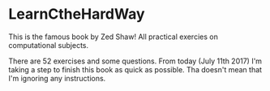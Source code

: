 # LearnCtheHardWay
This is the famous book by Zed Shaw! 
All practical exercies on computational subjects.

There are 52 exercises and some questions. 
From today (July 11th 2017) I'm taking a step to finish this book as quick as possible. Tha doesn't mean that I'm ignoring any instructions.

